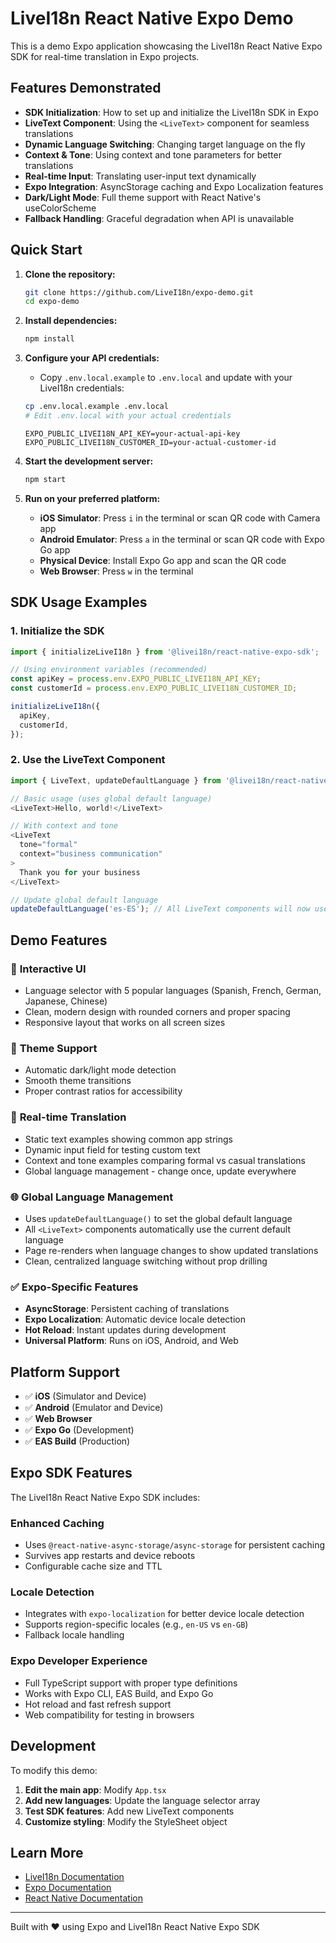 # LiveI18n React Native Expo Demo

This is a demo Expo application showcasing the LiveI18n React Native Expo SDK for real-time translation in Expo projects.

## Features Demonstrated

- **SDK Initialization**: How to set up and initialize the LiveI18n SDK in Expo
- **LiveText Component**: Using the `<LiveText>` component for seamless translations
- **Dynamic Language Switching**: Changing target language on the fly
- **Context & Tone**: Using context and tone parameters for better translations
- **Real-time Input**: Translating user-input text dynamically
- **Expo Integration**: AsyncStorage caching and Expo Localization features
- **Dark/Light Mode**: Full theme support with React Native's useColorScheme
- **Fallback Handling**: Graceful degradation when API is unavailable

## Quick Start

1. **Clone the repository:**
   ```bash
   git clone https://github.com/LiveI18n/expo-demo.git
   cd expo-demo
   ```

2. **Install dependencies:**
   ```bash
   npm install
   ```

3. **Configure your API credentials:**
   - Copy `.env.local.example` to `.env.local` and update with your LiveI18n credentials:
   ```bash
   cp .env.local.example .env.local 
   # Edit .env.local with your actual credentials
   ```
   
   ```env
   EXPO_PUBLIC_LIVEI18N_API_KEY=your-actual-api-key
   EXPO_PUBLIC_LIVEI18N_CUSTOMER_ID=your-actual-customer-id
   ```

4. **Start the development server:**
   ```bash
   npm start
   ```

5. **Run on your preferred platform:**
   - **iOS Simulator**: Press `i` in the terminal or scan QR code with Camera app
   - **Android Emulator**: Press `a` in the terminal or scan QR code with Expo Go app
   - **Physical Device**: Install Expo Go app and scan the QR code
   - **Web Browser**: Press `w` in the terminal

## SDK Usage Examples

### 1. Initialize the SDK

```typescript
import { initializeLiveI18n } from '@livei18n/react-native-expo-sdk';

// Using environment variables (recommended)
const apiKey = process.env.EXPO_PUBLIC_LIVEI18N_API_KEY;
const customerId = process.env.EXPO_PUBLIC_LIVEI18N_CUSTOMER_ID;

initializeLiveI18n({
  apiKey,
  customerId,
});
```

### 2. Use the LiveText Component

```typescript
import { LiveText, updateDefaultLanguage } from '@livei18n/react-native-expo-sdk';

// Basic usage (uses global default language)
<LiveText>Hello, world!</LiveText>

// With context and tone
<LiveText 
  tone="formal"
  context="business communication"
>
  Thank you for your business
</LiveText>

// Update global default language
updateDefaultLanguage('es-ES'); // All LiveText components will now use Spanish on re-render
```

## Demo Features

### 📱 **Interactive UI**
- Language selector with 5 popular languages (Spanish, French, German, Japanese, Chinese)
- Clean, modern design with rounded corners and proper spacing
- Responsive layout that works on all screen sizes

### 🎨 **Theme Support**
- Automatic dark/light mode detection
- Smooth theme transitions
- Proper contrast ratios for accessibility

### 🔄 **Real-time Translation**
- Static text examples showing common app strings
- Dynamic input field for testing custom text
- Context and tone examples comparing formal vs casual translations
- Global language management - change once, update everywhere

### 🌐 **Global Language Management**
- Uses `updateDefaultLanguage()` to set the global default language
- All `<LiveText>` components automatically use the current default language
- Page re-renders when language changes to show updated translations
- Clean, centralized language switching without prop drilling

### ✅ **Expo-Specific Features**
- **AsyncStorage**: Persistent caching of translations
- **Expo Localization**: Automatic device locale detection
- **Hot Reload**: Instant updates during development
- **Universal Platform**: Runs on iOS, Android, and Web

## Platform Support

- ✅ **iOS** (Simulator and Device)
- ✅ **Android** (Emulator and Device) 
- ✅ **Web Browser**
- ✅ **Expo Go** (Development)
- ✅ **EAS Build** (Production)

## Expo SDK Features

The LiveI18n React Native Expo SDK includes:

### Enhanced Caching
- Uses `@react-native-async-storage/async-storage` for persistent caching
- Survives app restarts and device reboots
- Configurable cache size and TTL

### Locale Detection
- Integrates with `expo-localization` for better device locale detection
- Supports region-specific locales (e.g., `en-US` vs `en-GB`)
- Fallback locale handling

### Expo Developer Experience
- Full TypeScript support with proper type definitions
- Works with Expo CLI, EAS Build, and Expo Go
- Hot reload and fast refresh support
- Web compatibility for testing in browsers

## Development

To modify this demo:

1. **Edit the main app**: Modify `App.tsx`
2. **Add new languages**: Update the language selector array
3. **Test SDK features**: Add new LiveText components
4. **Customize styling**: Modify the StyleSheet object

## Learn More

- [LiveI18n Documentation](https://docs.livei18n.com)
- [Expo Documentation](https://docs.expo.dev/)
- [React Native Documentation](https://reactnative.dev/)

---

Built with ❤️ using Expo and LiveI18n React Native Expo SDK
